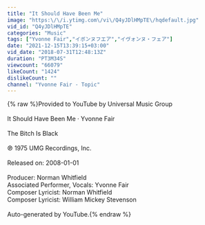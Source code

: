```yaml
---
title: "It Should Have Been Me"
image: "https:\/\/i.ytimg.com\/vi\/Q4yJDlHMpTE\/hqdefault.jpg"
vid_id: "Q4yJDlHMpTE"
categories: "Music"
tags: ["Yvonne Fair","イボンヌフエア","イヴォンヌ・フェア"]
date: "2021-12-15T13:39:15+03:00"
vid_date: "2018-07-31T12:48:13Z"
duration: "PT3M34S"
viewcount: "66079"
likeCount: "1424"
dislikeCount: ""
channel: "Yvonne Fair - Topic"
---
```

{% raw %}Provided to YouTube by Universal Music Group<br /><br />It Should Have Been Me · Yvonne Fair<br /><br />The Bitch Is Black<br /><br />℗ 1975 UMG Recordings, Inc.<br /><br />Released on: 2008-01-01<br /><br />Producer: Norman Whitfield<br />Associated  Performer, Vocals: Yvonne Fair<br />Composer  Lyricist: Norman Whitfield<br />Composer  Lyricist: William Mickey Stevenson<br /><br />Auto-generated by YouTube.{% endraw %}
